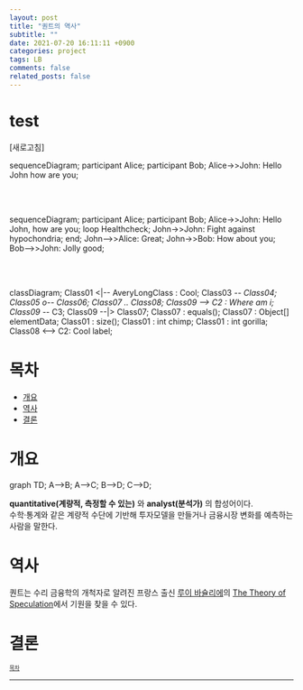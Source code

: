 ```yaml
---
layout: post
title: "퀀트의 역사"
subtitle: ""
date: 2021-07-20 16:11:11 +0900
categories: project
tags: LB
comments: false
related_posts: false
---
```


# test

<a onClick="window.location.reload()" style="cursor: pointer;">[새로고침]</a>


<div class="mermaid"> 

sequenceDiagram;
    participant Alice;
    participant Bob;
    Alice->>John: Hello John how are you;

</div>

<br/><br/>

<div class="mermaid"> 

sequenceDiagram;
    participant Alice;
    participant Bob;
    Alice->>John: Hello John, how are you;
    loop Healthcheck;
        John->>John: Fight against hypochondria;
    end;
    John-->>Alice: Great;
    John->>Bob: How about you;
    Bob-->>John: Jolly good;

</div>

<br/><br/>

<div class="mermaid"> 

classDiagram;
Class01 <|-- AveryLongClass : Cool;
Class03 *-- Class04;
Class05 o-- Class06;
Class07 .. Class08;
Class09 --> C2 : Where am i;
Class09 --* C3;
Class09 --|> Class07;
Class07 : equals();
Class07 : Object[] elementData;
Class01 : size();
Class01 : int chimp;
Class01 : int gorilla;
Class08 <--> C2: Cool label;

</div>



# 목차

- [개요](#개요)
- [역사](#역사)
- [결론](#결론)

# 개요


<div class="mermaid"> 
  
  graph TD; A-->B; A-->C; B-->D; C-->D;

</div>


**quantitative(계량적, 측정할 수 있는)** 와 **analyst(분석가)** 의 합성어이다.  
수학·통계와 같은 계량적 수단에 기반해 투자모델을 만들거나 금융시장 변화를 예측하는 사람을 말한다.

# 역사

퀀트는 수리 금융학의 개척자로 알려진 프랑스 출신 [루이 바슐리에](https://en.wikipedia.org/wiki/Louis_Bachelier)의 [The Theory of Speculation](https://www.investmenttheory.org/uploads/3/4/8/2/34825752/emhbachelier.pdf)에서 기원을 찾을 수 있다.

# 결론

<sup><sub> [목차](#목차) </sub></sup>

---

